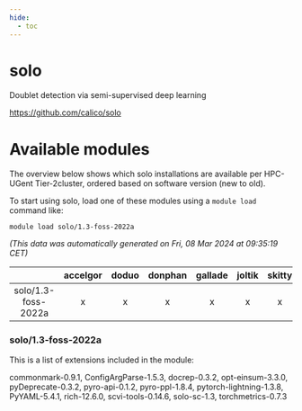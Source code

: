 ```yaml
---
hide:
  - toc
---
```


solo
====


Doublet detection via semi-supervised deep learning

https://github.com/calico/solo
# Available modules


The overview below shows which solo installations are available per HPC-UGent Tier-2cluster, ordered based on software version (new to old).

To start using solo, load one of these modules using a `module load` command like:

```shell
module load solo/1.3-foss-2022a
```

*(This data was automatically generated on Fri, 08 Mar 2024 at 09:35:19 CET)*  

| |accelgor|doduo|donphan|gallade|joltik|skitty|
| :---: | :---: | :---: | :---: | :---: | :---: | :---: |
|solo/1.3-foss-2022a|x|x|x|x|x|x|


### solo/1.3-foss-2022a

This is a list of extensions included in the module:

commonmark-0.9.1, ConfigArgParse-1.5.3, docrep-0.3.2, opt-einsum-3.3.0, pyDeprecate-0.3.2, pyro-api-0.1.2, pyro-ppl-1.8.4, pytorch-lightning-1.3.8, PyYAML-5.4.1, rich-12.6.0, scvi-tools-0.14.6, solo-sc-1.3, torchmetrics-0.7.3